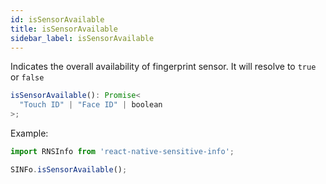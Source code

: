 ```yaml
---
id: isSensorAvailable
title: isSensorAvailable
sidebar_label: isSensorAvailable
---
```


Indicates the overall availability of fingerprint sensor. It will resolve to `true` or `false`

```javascript
isSensorAvailable(): Promise<
  "Touch ID" | "Face ID" | boolean
>;
```

Example:

```javascript
import RNSInfo from 'react-native-sensitive-info';

SINFo.isSensorAvailable();
```